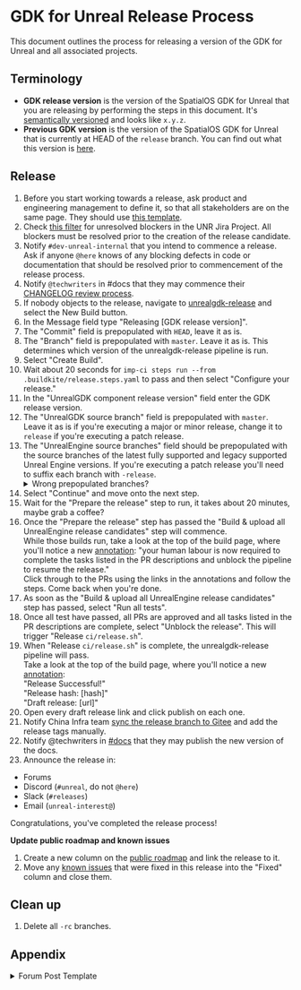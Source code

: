 # GDK for Unreal Release Process

This document outlines the process for releasing a version of the GDK for Unreal and all associated projects.

## Terminology
* **GDK release version** is the version of the SpatialOS GDK for Unreal that you are releasing by performing the steps in this document. It's [semantically versioned](https://semver.org/) and looks like `x.y.z`.
* **Previous GDK version** is the version of the SpatialOS GDK for Unreal that is currently at HEAD of the `release` branch. You can find out what this version is [here](https://github.com/spatialos/UnrealGDK/releases).

## Release
1. Before you start working towards a release, ask product and engineering management to define it, so that all stakeholders are on the same page. They should use [this template](https://brevi.link/justify-your-release).
1. Check [this filter](https://improbableio.atlassian.net/issues/?filter=-1&jql=project%20%3D%20UNR%20AND%20priority%20%3D%20Blocker%20AND%20resolution%20%3D%20Unresolved%20order%20by%20updated%20DESC&atlOrigin=eyJpIjoiMDk0ZDY1ZWY5OGEzNDUyNzg2YjVjZjg5ZWI0YzRiNDMiLCJwIjoiaiJ9) for unresolved blockers in the UNR Jira Project. All blockers must be resolved prior to the creation of the release candidate.
1. Notify `#dev-unreal-internal` that you intend to commence a release. Ask if anyone `@here` knows of any blocking defects in code or documentation that should be resolved prior to commencement of the release process.
1. Notify `@techwriters` in #docs that they may commence their [CHANGELOG review process](https://improbableio.atlassian.net/l/c/4FsZzbHk).
1. If nobody objects to the release, navigate to [unrealgdk-release](https://buildkite.com/improbable/unrealgdk-release/) and select the New Build button.
1. In the Message field type "Releasing [GDK release version]".
1. The "Commit" field is prepopulated with `HEAD`, leave it as is.
1. The "Branch" field is prepopulated with `master`. Leave it as is. This determines which version of the unrealgdk-release pipeline is run.
1. Select "Create Build".
1. Wait about 20 seconds for `imp-ci steps run --from .buildkite/release.steps.yaml` to pass and then select "Configure your release."
1. In the "UnrealGDK component release version" field enter the GDK release version.
1. The "UnrealGDK source branch" field is prepopulated with `master`. Leave it as is if you're executing a major or minor release, change it to `release` if you're executing a patch release.
1. The "UnrealEngine source branches" field should be prepopulated with the source branches of the latest fully supported and legacy supported Unreal Engine versions. If you're executing a patch release you'll need to suffix each branch with `-release`.<details> <summary>Wrong prepopulated branches?</summary> If the prepopulated branches are wrong, select the button with an X at the upper-right corner of the form, and then select "Cancel" to stop this build of unrealgdk-release. Then, on the UnrealGDK's `master` branch at [`.buildkite/release.steps.yaml#L32`](https://github.com/spatialos/UnrealGDK/blob/master/.buildkite/release.steps.yaml#L32), update the default branches to the latest, merge that change and restart this release process </details>
1. Select "Continue" and move onto the next step.
1. Wait for the "Prepare the release" step to run, it takes about 20 minutes, maybe grab a coffee?
1. Once the "Prepare the release" step has passed the "Build & upload all UnrealEngine release candidates" step will commence.<br> While those builds run, take a look at the top of the build page, where you'll notice a new [annotation](https://buildkite.com/docs/agent/v3/cli-annotate): "your human labour is now required to complete the tasks listed in the PR descriptions and unblock the pipeline to resume the release."<br>Click through to the PRs using the links in the annotations and follow the steps. Come back when you're done.
1. As soon as the "Build & upload all UnrealEngine release candidates" step has passed, select "Run all tests".
1. Once all test have passed, all PRs are approved and all tasks listed in the PR descriptions are complete, select "Unblock the release". This will trigger "Release `ci/release.sh`".
1. When "Release `ci/release.sh`" is complete, the unrealgdk-release pipeline will pass.<br>
Take a look at the top of the build page, where you'll notice a new [annotation](https://buildkite.com/docs/agent/v3/cli-annotate):<br>
"Release Successful!"<br>
"Release hash: [hash]"<br>
"Draft release: [url]"
1. Open every draft release link and click publish on each one.
1. Notify China Infra team [sync the release branch to Gitee](https://buildkite.com/improbable/platform-copybara) and add the release tags manually.
1. Notify @techwriters in [#docs](https://improbable.slack.com/archives/C0TBQAB5X) that they may publish the new version of the docs.
1. Announce the release in:

* Forums
* Discord (`#unreal`, do not `@here`)
* Slack (`#releases`)
* Email (`unreal-interest@`)

Congratulations, you've completed the release process!

**Update public roadmap and known issues**
1. Create a new column on the [public roadmap](https://github.com/spatialos/UnrealGDK/projects/1) and link the release to it.
1. Move any [known issues](https://github.com/spatialos/UnrealGDK/projects/2) that were fixed in this release into the "Fixed" column and close them.

## Clean up

1. Delete all `-rc` branches.

## Appendix

<details>
  <summary>Forum Post Template</summary>

 We are happy to announce the release of version [GDK release version] of the SpatialOS GDK for Unreal.

Please see the full release notes on GitHub:

Unreal GDK - https://github.com/spatialos/UnrealGDK/releases/tag/x.y.z<br/>

Corresponding Unreal Engine versions:
- https://github.com/improbableio/UnrealEngine/releases/tag/4.xx-SpatialOSUnrealGDK-x.y.z<br/>
- https://github.com/improbableio/UnrealEngine/releases/tag/4.xx-SpatialOSUnrealGDK-x.y.z<br/>

Corresponding version of the Example Project - https://github.com/spatialos/UnrealGDKExampleProject/releases/tag/x.y.z <br/>

</details>
